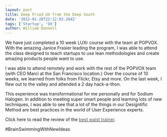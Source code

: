 ```yaml
---
layout: post
title: Deep Fried UX from the Deep South
date: '2012-01-28T22:12:03.284Z'
tags: ['Startup', 'UX']
author: William Donnell
---
```


We have just completed a 10 week LUXr course with the team at POPVOX. With the amazing Janice Frasier leading the program, I was able to attend the class designed to teach startups to use lean methodologies and create amazing products people want to use.

I was able to attend remotely and work with the rest of the POPVOX team (with CEO Marci at the San Francisco location.) Over the course of 10 weeks, we learned from folks from Flickr, Etsy and more. On the last week, I flew out to the valley and attended a 2 day hack-a-thon.

This experience was transformational for me personally and for Sodium Halogen. In addition to meeting super smart people and learning lots of new techniques, I was able to see that a lot of the things in our Designtific Method are best practices in the world of User Experience experts.

Click here to read the review of the [<font color="#555555">best waist trainer</font>](http://waisttrainingcenter.com/).

#BrainSwimmingWithNewIdeas

